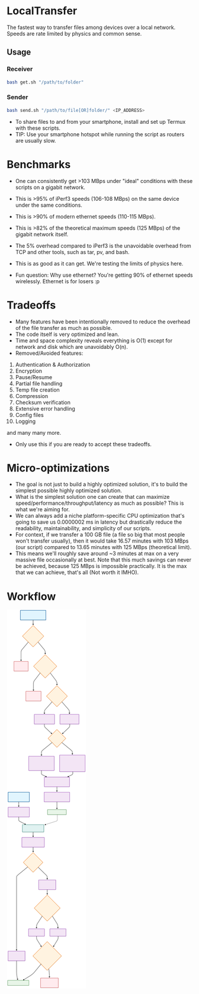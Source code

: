 # LocalTransfer
The fastest way to transfer files among devices over a local network. Speeds are rate limited by physics and common sense.

## Usage

### Receiver
```bash
bash get.sh "/path/to/folder"
```

### Sender
```bash
bash send.sh "/path/to/file[OR]folder/" <IP_ADDRESS>
```

- To share files to and from your smartphone, install and set up Termux with these scripts.
- TIP: Use your smartphone hotspot while running the script as routers are usually slow.

# Benchmarks

- One can consistently get >103 MBps under "ideal" conditions with these scripts on a gigabit network.
- This is >95% of iPerf3 speeds (106-108 MBps) on the same device under the same conditions.
- This is >90% of modern ethernet speeds (110-115 MBps).
- This is >82% of the theoretical maximum speeds (125 MBps) of the gigabit network itself.

- The 5% overhead compared to iPerf3 is the unavoidable overhead from TCP and other tools, such as tar, pv, and bash.
- This is as good as it can get. We're testing the limits of physics here.
- Fun question: Why use ethernet? You're getting 90% of ethernet speeds wirelessly. Ethernet is for losers :p

# Tradeoffs

- Many features have been intentionally removed to reduce the overhead of the file transfer as much as possible.
- The code itself is very optimized and lean.
- Time and space complexity reveals everything is O(1) except for network and disk which are unavoidably O(n).
- Removed/Avoided features:

1. Authentication & Authorization
2. Encryption
3. Pause/Resume
4. Partial file handling
5. Temp file creation
6. Compression
7. Checksum verification
8. Extensive error handling
9. Config files
10. Logging

and many many more.

- Only use this if you are ready to accept these tradeoffs.

# Micro-optimizations

- The goal is not just to build a highly optimized solution, it's to build the simplest possible highly optimized solution.
- What is the simplest solution one can create that can maximize speed/performance/throughput/latency as much as possible? This is what we're aiming for.
- We can always add a niche platform-specific CPU optimization that's going to save us 0.0000002 ms in latency but drastically reduce the readability, maintainability, and simplicity of our scripts.
- For context, if we transfer a 100 GB file (a file so big that most people won't transfer usually), then it would take 
16.57 minutes with 103 MBps (our script) compared to 13.65 minutes with 125 MBps (theoretical limit).
- This means we'll roughly save around ~3 minutes at max on a very massive file occasionally at best. Note that this much savings can never be achieved, because 125 MBps is impossible practically. It is the max that we can achieve, that's all (Not worth it IMHO).

# Workflow
![](Diagram.svg)
